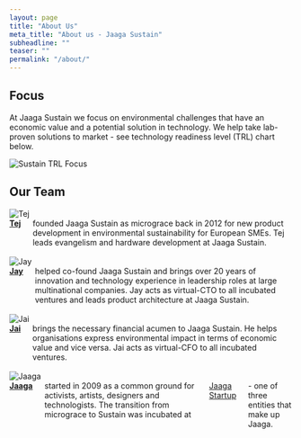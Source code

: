 ```yaml
---
layout: page
title: "About Us"
meta_title: "About us - Jaaga Sustain"
subheadline: ""
teaser: ""
permalink: "/about/"
---
```

## Focus
At Jaaga Sustain we focus on environmental challenges that have an economic value and a potential solution in technology. We help take lab-proven solutions to market - see technology readiness level (TRL) chart below.

<div class="small-12 text-center columns">
    <img src="http://jaagasustain.in/images/trl-sustain.png" alt="Sustain TRL Focus">
</div>

## Our Team

<div class="row">
  <div class="large-6 columns">
  	<img src="{{ site.url }}{{ site.baseurl }}/images/tej.png" alt="Tej">
  </div>
  <div class="large-6 columns">
  	<b><a href="https://www.linkedin.com/in/tejpochiraju">Tej</a></b> founded Jaaga Sustain as micrograce back in 2012 for new product development in environmental sustainability for European SMEs. Tej leads evangelism and hardware development at Jaaga Sustain.
  </div>
</div>
<br>

<div class="row">
  <div class="large-6 columns">
  	<img src="{{ site.url }}{{ site.baseurl }}/images/jay.jpg" alt="Jay">
  </div>
  <div class="large-6 columns">
  	<b><a href="">Jay</a></b> helped co-found Jaaga Sustain and brings over 20 years of innovation and technology experience in leadership roles at large multinational companies. Jay acts as virtual-CTO to all incubated ventures and leads product architecture at Jaaga Sustain.
  </div>
</div>
<br>

<div class="row">
  <div class="large-6 columns">
  	<img src="{{ site.url }}{{ site.baseurl }}/images/jai.jpg" alt="Jai">
  </div>
  <div class="large-6 columns">
  	<b><a href="">Jai</a></b> brings the necessary financial acumen to Jaaga Sustain. He helps organisations express environmental impact in terms of economic value and vice versa. Jai acts as virtual-CFO to all incubated ventures.
  </div>
</div>
<br>

<div class="row">
  <div class="large-6 columns">
  	<img src="{{ site.url }}{{ site.baseurl }}/images/jaaga-logo.png" alt="Jaaga">
  </div>
  <div class="large-6 columns">
  	<b><a href="http://jaaga.in">Jaaga</a></b> started in 2009 as a common ground for activists, artists, designers and technologists. The transition from micrograce to Sustain was incubated at <a href="http://jaagastartup.in">Jaaga Startup</a> - one of three entities that make up Jaaga.
  </div>
</div>
<br>

